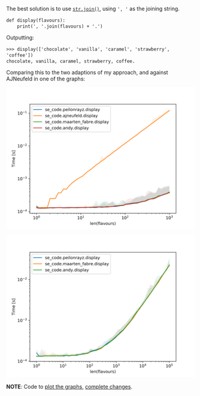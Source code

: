 The best solution is to use [`str.join()`](https://docs.python.org/3/library/stdtypes.html#str.join), using `', '` as the joining string.

```
def display(flavours):
    print(', '.join(flavours) + '.')
```

Outputting:

<!-- from se_code.peilonrayz import display -->
```
>>> display(['chocolate', 'vanilla', 'caramel', 'strawberry', 'coffee'])
chocolate, vanilla, caramel, strawberry, coffee.
```

Comparing this to the two adaptions of my approach, and against AJNeufeld in one of the graphs:



![image](static/figs/plot-aj.svg)



![image](static/figs/plot.svg)

**NOTE**: Code to [plot the graphs](https://github.com/Peilonrayz/Stack-Exchange-contributions/blob/master/code-review/226974/tests/test_plot.py), [complete changes](https://github.com/Peilonrayz/Stack-Exchange-contributions/tree/master/code-review/226974).
